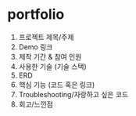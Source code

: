 # portfolio

1. 프로젝트 제목/주제
2. Demo 링크
3. 제작 기간 & 참여 인원
4. 사용한 기술 (기술 스택)
5. ERD
6. 핵심 기능 (코드 혹은 링크)
7. Troubleshooting/자랑하고 싶은 코드
8. 회고/느낀점
